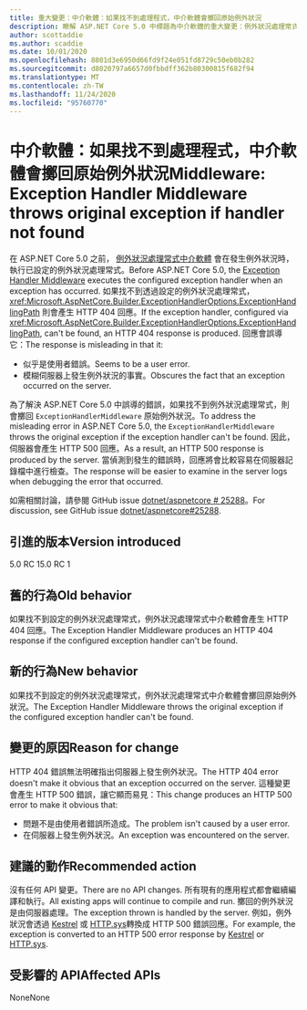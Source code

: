 ```yaml
---
title: 重大變更：中介軟體：如果找不到處理程式，中介軟體會擲回原始例外狀況
description: 瞭解 ASP.NET Core 5.0 中標題為中介軟體的重大變更：例外狀況處理常式中介軟體擲回原始例外狀況（如果找不到處理程式）
author: scottaddie
ms.author: scaddie
ms.date: 10/01/2020
ms.openlocfilehash: 8801d3e6950d66fd9f24e051fd8729c50eb0b282
ms.sourcegitcommit: d8020797a6657d0fbbdff362b80300815f682f94
ms.translationtype: MT
ms.contentlocale: zh-TW
ms.lasthandoff: 11/24/2020
ms.locfileid: "95760770"
---
```

# <a name="middleware-exception-handler-middleware-throws-original-exception-if-handler-not-found"></a><span data-ttu-id="b2487-103">中介軟體：如果找不到處理程式，中介軟體會擲回原始例外狀況</span><span class="sxs-lookup"><span data-stu-id="b2487-103">Middleware: Exception Handler Middleware throws original exception if handler not found</span></span>

<span data-ttu-id="b2487-104">在 ASP.NET Core 5.0 之前， [例外狀況處理常式中介軟體](xref:Microsoft.AspNetCore.Builder.ExceptionHandlerExtensions.UseExceptionHandler%2A) 會在發生例外狀況時，執行已設定的例外狀況處理常式。</span><span class="sxs-lookup"><span data-stu-id="b2487-104">Before ASP.NET Core 5.0, the [Exception Handler Middleware](xref:Microsoft.AspNetCore.Builder.ExceptionHandlerExtensions.UseExceptionHandler%2A) executes the configured exception handler when an exception has occurred.</span></span> <span data-ttu-id="b2487-105">如果找不到透過設定的例外狀況處理常式， <xref:Microsoft.AspNetCore.Builder.ExceptionHandlerOptions.ExceptionHandlingPath> 則會產生 HTTP 404 回應。</span><span class="sxs-lookup"><span data-stu-id="b2487-105">If the exception handler, configured via <xref:Microsoft.AspNetCore.Builder.ExceptionHandlerOptions.ExceptionHandlingPath>, can't be found, an HTTP 404 response is produced.</span></span> <span data-ttu-id="b2487-106">回應會誤導它：</span><span class="sxs-lookup"><span data-stu-id="b2487-106">The response is misleading in that it:</span></span>

* <span data-ttu-id="b2487-107">似乎是使用者錯誤。</span><span class="sxs-lookup"><span data-stu-id="b2487-107">Seems to be a user error.</span></span>
* <span data-ttu-id="b2487-108">模糊伺服器上發生例外狀況的事實。</span><span class="sxs-lookup"><span data-stu-id="b2487-108">Obscures the fact that an exception occurred on the server.</span></span>

<span data-ttu-id="b2487-109">為了解決 ASP.NET Core 5.0 中誤導的錯誤，如果找不到例外狀況處理常式，則會擲回 `ExceptionHandlerMiddleware` 原始例外狀況。</span><span class="sxs-lookup"><span data-stu-id="b2487-109">To address the misleading error in ASP.NET Core 5.0, the `ExceptionHandlerMiddleware` throws the original exception if the exception handler can't be found.</span></span> <span data-ttu-id="b2487-110">因此，伺服器會產生 HTTP 500 回應。</span><span class="sxs-lookup"><span data-stu-id="b2487-110">As a result, an HTTP 500 response is produced by the server.</span></span> <span data-ttu-id="b2487-111">當偵測到發生的錯誤時，回應將會比較容易在伺服器記錄檔中進行檢查。</span><span class="sxs-lookup"><span data-stu-id="b2487-111">The response will be easier to examine in the server logs when debugging the error that occurred.</span></span>

<span data-ttu-id="b2487-112">如需相關討論，請參閱 GitHub issue [dotnet/aspnetcore # 25288](https://github.com/dotnet/aspnetcore/issues/25288)。</span><span class="sxs-lookup"><span data-stu-id="b2487-112">For discussion, see GitHub issue [dotnet/aspnetcore#25288](https://github.com/dotnet/aspnetcore/issues/25288).</span></span>

## <a name="version-introduced"></a><span data-ttu-id="b2487-113">引進的版本</span><span class="sxs-lookup"><span data-stu-id="b2487-113">Version introduced</span></span>

<span data-ttu-id="b2487-114">5.0 RC 1</span><span class="sxs-lookup"><span data-stu-id="b2487-114">5.0 RC 1</span></span>

## <a name="old-behavior"></a><span data-ttu-id="b2487-115">舊的行為</span><span class="sxs-lookup"><span data-stu-id="b2487-115">Old behavior</span></span>

<span data-ttu-id="b2487-116">如果找不到設定的例外狀況處理常式，例外狀況處理常式中介軟體會產生 HTTP 404 回應。</span><span class="sxs-lookup"><span data-stu-id="b2487-116">The Exception Handler Middleware produces an HTTP 404 response if the configured exception handler can't be found.</span></span>

## <a name="new-behavior"></a><span data-ttu-id="b2487-117">新的行為</span><span class="sxs-lookup"><span data-stu-id="b2487-117">New behavior</span></span>

<span data-ttu-id="b2487-118">如果找不到設定的例外狀況處理常式，例外狀況處理常式中介軟體會擲回原始例外狀況。</span><span class="sxs-lookup"><span data-stu-id="b2487-118">The Exception Handler Middleware throws the original exception if the configured exception handler can't be found.</span></span>

## <a name="reason-for-change"></a><span data-ttu-id="b2487-119">變更的原因</span><span class="sxs-lookup"><span data-stu-id="b2487-119">Reason for change</span></span>

<span data-ttu-id="b2487-120">HTTP 404 錯誤無法明確指出伺服器上發生例外狀況。</span><span class="sxs-lookup"><span data-stu-id="b2487-120">The HTTP 404 error doesn't make it obvious that an exception occurred on the server.</span></span> <span data-ttu-id="b2487-121">這種變更會產生 HTTP 500 錯誤，讓它顯而易見：</span><span class="sxs-lookup"><span data-stu-id="b2487-121">This change produces an HTTP 500 error to make it obvious that:</span></span>

* <span data-ttu-id="b2487-122">問題不是由使用者錯誤所造成。</span><span class="sxs-lookup"><span data-stu-id="b2487-122">The problem isn't caused by a user error.</span></span>
* <span data-ttu-id="b2487-123">在伺服器上發生例外狀況。</span><span class="sxs-lookup"><span data-stu-id="b2487-123">An exception was encountered on the server.</span></span>

## <a name="recommended-action"></a><span data-ttu-id="b2487-124">建議的動作</span><span class="sxs-lookup"><span data-stu-id="b2487-124">Recommended action</span></span>

<span data-ttu-id="b2487-125">沒有任何 API 變更。</span><span class="sxs-lookup"><span data-stu-id="b2487-125">There are no API changes.</span></span> <span data-ttu-id="b2487-126">所有現有的應用程式都會繼續編譯和執行。</span><span class="sxs-lookup"><span data-stu-id="b2487-126">All existing apps will continue to compile and run.</span></span> <span data-ttu-id="b2487-127">擲回的例外狀況是由伺服器處理。</span><span class="sxs-lookup"><span data-stu-id="b2487-127">The exception thrown is handled by the server.</span></span> <span data-ttu-id="b2487-128">例如，例外狀況會透過 [Kestrel](/aspnet/core/fundamentals/servers/kestrel) 或 [HTTP.sys](/aspnet/core/fundamentals/servers/httpsys)轉換成 HTTP 500 錯誤回應。</span><span class="sxs-lookup"><span data-stu-id="b2487-128">For example, the exception is converted to an HTTP 500 error response by [Kestrel](/aspnet/core/fundamentals/servers/kestrel) or [HTTP.sys](/aspnet/core/fundamentals/servers/httpsys).</span></span>

## <a name="affected-apis"></a><span data-ttu-id="b2487-129">受影響的 API</span><span class="sxs-lookup"><span data-stu-id="b2487-129">Affected APIs</span></span>

<span data-ttu-id="b2487-130">None</span><span class="sxs-lookup"><span data-stu-id="b2487-130">None</span></span>

<!--

### Category

ASP.NET Core

### Affected APIs

Not detectable via API analysis

-->
